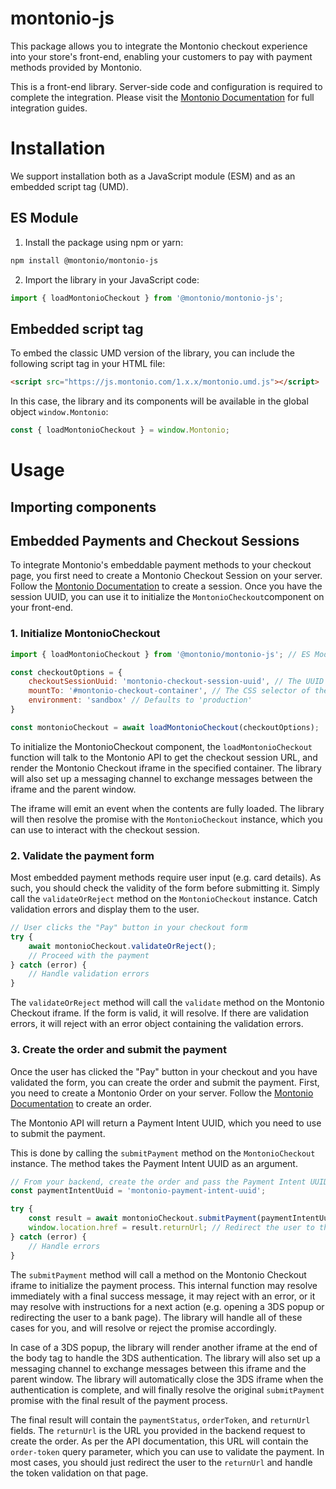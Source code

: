 # montonio-js

This package allows you to integrate the Montonio checkout experience into your store's front-end, enabling your customers to pay with payment methods provided by Montonio.

This is a front-end library. Server-side code and configuration is required to complete the integration. Please visit the [Montonio Documentation](https://docs.montonio.com/) for full integration guides.

# Installation

We support installation both as a JavaScript module (ESM) and as an embedded script tag (UMD).

## ES Module

1. Install the package using npm or yarn:
```bash
npm install @montonio/montonio-js
```
2. Import the library in your JavaScript code:
```javascript
import { loadMontonioCheckout } from '@montonio/montonio-js';
```

## Embedded script tag

To embed the classic UMD version of the library, you can include the following script tag in your HTML file:

```html
<script src="https://js.montonio.com/1.x.x/montonio.umd.js"></script>
```

In this case, the library and its components will be available in the global object `window.Montonio`:

```javascript
const { loadMontonioCheckout } = window.Montonio;
```

# Usage

## Importing components


## Embedded Payments and Checkout Sessions

To integrate Montonio's embeddable payment methods to your checkout page, you first need to create a Montonio Checkout Session on your server. Follow the [Montonio Documentation](https://docs.montonio.com/) to create a session. Once you have the session UUID, you can use it to initialize the `MontonioCheckout`component on your front-end.

### 1. Initialize MontonioCheckout

```javascript
import { loadMontonioCheckout } from '@montonio/montonio-js'; // ES Module usage. See above for UMD imports

const checkoutOptions = {
    checkoutSessionUuid: 'montonio-checkout-session-uuid', // The UUID of the checkout session created on your server
    mountTo: '#montonio-checkout-container', // The CSS selector of the container where the Montonio Checkout will be rendered
    environment: 'sandbox' // Defaults to 'production'
}

const montonioCheckout = await loadMontonioCheckout(checkoutOptions);
```

To initialize the MontonioCheckout component, the `loadMontonioCheckout` function will talk to the Montonio API to get the checkout session URL, and render the Montonio Checkout iframe in the specified container. The library will also set up a messaging channel to exchange messages between the iframe and the parent window.

The iframe will emit an event when the contents are fully loaded. The library will then resolve the promise with the `MontonioCheckout` instance, which you can use to interact with the checkout session.

### 2. Validate the payment form

Most embedded payment methods require user input (e.g. card details). As such, you should check the validity of the form before submitting it. Simply call the `validateOrReject` method on the `MontonioCheckout` instance. Catch validation errors and display them to the user.

```javascript
// User clicks the "Pay" button in your checkout form
try {
    await montonioCheckout.validateOrReject();
    // Proceed with the payment
} catch (error) {
    // Handle validation errors
}
```

The `validateOrReject` method will call the `validate` method on the Montonio Checkout iframe. If the form is valid, it will resolve. If there are validation errors, it will reject with an error object containing the validation errors.

### 3. Create the order and submit the payment

Once the user has clicked the "Pay" button in your checkout and you have validated the form, you can create the order and submit the payment. First, you need to create a Montonio Order on your server. Follow the [Montonio Documentation](https://docs.montonio.com/) to create an order.

The Montonio API will return a Payment Intent UUID, which you need to use to submit the payment.

This is done by calling the `submitPayment` method on the `MontonioCheckout` instance. The method takes the Payment Intent UUID as an argument.

```javascript
// From your backend, create the order and pass the Payment Intent UUID to the frontend
const paymentIntentUuid = 'montonio-payment-intent-uuid';

try {
    const result = await montonioCheckout.submitPayment(paymentIntentUuid);
    window.location.href = result.returnUrl; // Redirect the user to the thank you page
} catch (error) {
    // Handle errors
}
```

The `submitPayment` method will call a method on the Montonio Checkout iframe to initialize the payment process. This internal function may resolve immediately with a final success message, it may reject with an error, or it may resolve with instructions for a next action (e.g. opening a 3DS popup or redirecting the user to a bank page). The library will handle all of these cases for you, and will resolve or reject the promise accordingly.

In case of a 3DS popup, the library will render another iframe at the end of the body tag to handle the 3DS authentication. The library will also set up a messaging channel to exchange messages between this iframe and the parent window. The library will automatically close the 3DS iframe when the authentication is complete, and will finally resolve the original `submitPayment` promise with the final result of the payment process.

The final result will contain the `paymentStatus`, `orderToken`, and `returnUrl` fields. The `returnUrl` is the URL you provided in the backend request to create the order. As per the API documentation, this URL will contain the `order-token` query parameter, which you can use to validate the payment. In most cases, you should just redirect the user to the `returnUrl` and handle the token validation on that page.
